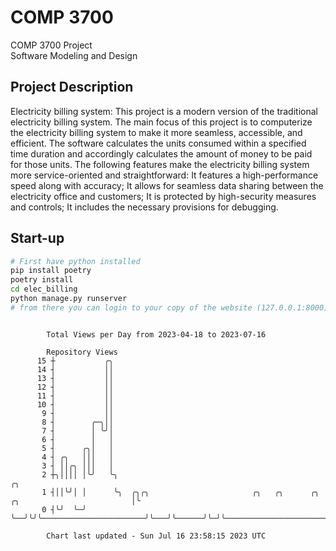# COMP 3700
COMP 3700 Project  
Software Modeling and Design
## Project Description
Electricity billing system: This project is a modern version of the traditional electricity billing system. The main focus of this project is to computerize the electricity billing system to make it more seamless, accessible, and efficient. The software calculates the units consumed within a specified time duration and accordingly calculates the amount of money to be paid for those units. The following features make the electricity billing system more service-oriented and straightforward: It features a high-performance speed along with accuracy; It allows for seamless data sharing between the electricity office and customers; It is protected by high-security measures and controls; It includes the necessary provisions for debugging.

## Start-up
```bash
# First have python installed
pip install poetry
poetry install
cd elec_billing
python manage.py runserver
# from there you can login to your copy of the website (127.0.0.1:8000), default creds are admin/admin
```

```

        Total Views per Day from 2023-04-18 to 2023-07-16

        Repository Views
      15 ┼           ╭╮
      14 ┤           ││
      13 ┤           ││
      12 ┤           ││
      11 ┤           ││
      10 ┤           ││
       9 ┤           ││
       8 ┤        ╭─╮││
       7 ┤        │ ╰╯│
       6 ┤        │   │
       5 ┤      ╭╮│   │
       4 ┤ ╭╮   │││   │
       3 ┤ ││╭╮ │││   │
       2 ┼╮││││ │╰╯   ╰╮                                                                         ╭╮
       1 ┤││╰╯│ │      ╰╮  ╭╮╭╮                       ╭╮   ╭╮      ╭╮ ╭╮                         │╰
       0 ┤╰╯  ╰─╯       ╰──╯╰╯╰───────────────────────╯╰───╯╰──────╯╰─╯╰─────────────────────────╯

        Chart last updated - Sun Jul 16 23:58:15 2023 UTC
        
```
